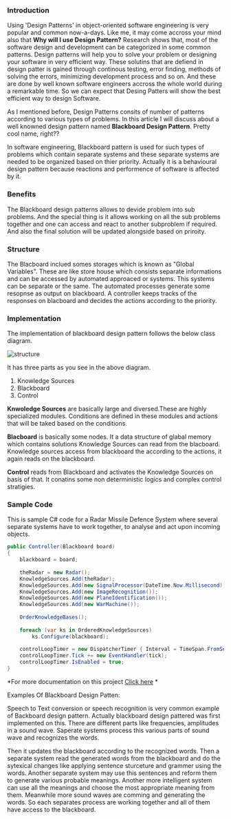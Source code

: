### Introduction
Using 'Design Patterns' in object-oriented software engineering is very popular and common now-a-days. Like me, it may come accross your mind also that **Why will I use Design Pattern?**
Research shows that, most of the software design and development can be categorized in some common patterns. Design patterns will help you to solve your problem or designing your software in very efficient way. These solutins that are defiend in design patter is gained through continous testing, error finding, methods of solving the errors, minimizing development process and so on. And these are done by well known software engineers accross the whole world during a remarkable time. So we can expect that Desing Patters will show the best efficient way to design Software.


As I mentioned before, Design Patterns consits of number of patterns according to various types of problems. In this article I will discuss about a well knowned design pattern named **Blackboard Design Pattern**. Pretty cool name, right??

In software engineering, Blackboard pattern is used for such types of problems which contain separate systems and these separate systems are needed to be organized based on thier priority. Actually it is a behavioural design pattern because reactions and performence of software is affected by it.

### Benefits

The Blackboard design patterns allows to devide problem into sub problems. And the special thing is it allows working on all the sub problems together and one can access and react to another subproblem if required. And also the final solution will be updated alongside based on priroity.

### Structure

The Blacboard inclued somes storages which is known as "Global Variables". These are like store house which consists separate informations and can be accessed by automated approaced or systems. This systems can be separate or the same. The automated processes generate some resopnse as output on blackboard. A controller keeps tracks of the responses on blacboard and decides the actions according to the priority.

### Implementation

The implementation of blackboard design pattern follows the below class diagram.

![structure](https://upload.wikimedia.org/wikipedia/commons/1/18/Blackboad_pattern_system_structure.png)

It has three parts as you see in the above diagram.

1. Knowledge Sources
1. Blackboard
1. Control

**Knwoledge Sources** are basically large and diversed.These are highly specialized modules. Conditions are defined in these modules and actions that will be taked based on the conditions.

**Blacboard** is basically some nodes. It a data structure of glabal memory which contains solutions Knowledge Sources can read from the blacboard. Knowledge sources access from blackboard the according to the actions, it again reads on the blackboard.

**Control** reads from Blackboard and activates the Knowledge Sources on basis of that. It conatins some non deterministic logics and complex control stratigies.

### Sample Code

This is sample C# code for a Radar Missile Defence System where several separate systems have to work together, to analyse and act upon incoming objects. 

```C#
public Controller(Blackboard board) 
{ 
    blackboard = board; 
 
    theRadar = new Radar(); 
    KnowledgeSources.Add(theRadar); 
    KnowledgeSources.Add(new SignalProcessor(DateTime.Now.Millisecond)); 
    KnowledgeSources.Add(new ImageRecognition()); 
    KnowledgeSources.Add(new PlaneIdentification()); 
    KnowledgeSources.Add(new WarMachine()); 
 
    OrderKnowledgeBases(); 
 
    foreach (var ks in OrderedKnowledgeSources) 
        ks.Configure(blackboard); 
 
    controlLoopTimer = new DispatcherTimer { Interval = TimeSpan.FromSeconds(1) }; 
    controlLoopTimer.Tick += new EventHandler(tick); 
    controlLoopTimer.IsEnabled = true; 
}
```
*For more documentation on this project [Click here](https://social.technet.microsoft.com/wiki/contents/articles/13461.blackboard-design-pattern-a-practical-example-radar-defense-system.aspx) *

Examples Of Blackboard Design Patten:

Speech to Text conversion or speech recognition is very common example of Backboard design pattern. Actually blackboard design pattered was first implemented on this. There are different parts like frequencies, amplitudes in a sound wave. Saperate systems process this various parts of sound wave and recognizes the words.


 Then it updates the blackboard according to the recognized words. Then a separate system read the generated words from the blackboard and do the sytexical changes like applying sentence sturceture and grammer using the words. Another separate system may use this sentences and reform them to generate various probable meanings. Another more intelligent system can use all the meanings and choose the most appropriate meaning from them. Meanwhile more sound waves are comming and generating the words. So each separates process are working together and all of them have access to the blackboard.

